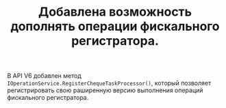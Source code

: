 ﻿---
title: Добавлена возможность дополнять операции фискального регистратора. 
layout: default
---
В API V6 добавлен метод `IOperationService.RegisterChequeTaskProcessor()`, который позволяет регистрировать свою раширенную версию выполнения операций фискального регистратора.

